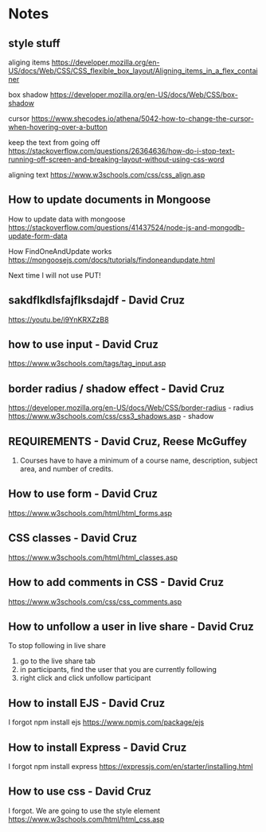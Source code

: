 # Notes

## style stuff

aliging items
<https://developer.mozilla.org/en-US/docs/Web/CSS/CSS_flexible_box_layout/Aligning_items_in_a_flex_container>

box shadow
<https://developer.mozilla.org/en-US/docs/Web/CSS/box-shadow>

cursor
<https://www.shecodes.io/athena/5042-how-to-change-the-cursor-when-hovering-over-a-button>

keep the text from going off
<https://stackoverflow.com/questions/26364636/how-do-i-stop-text-running-off-screen-and-breaking-layout-without-using-css-word>

aligning text
<https://www.w3schools.com/css/css_align.asp>

## How to update documents in Mongoose

How to update data with mongoose
<https://stackoverflow.com/questions/41437524/node-js-and-mongodb-update-form-data>

How FindOneAndUpdate works
<https://mongoosejs.com/docs/tutorials/findoneandupdate.html>

Next time I will not use PUT!

## sakdflkdlsfajflksdajdf - David Cruz

<https://youtu.be/i9YnKRXZzB8>

## how to use input - David Cruz

<https://www.w3schools.com/tags/tag_input.asp>

## border radius / shadow effect - David Cruz

<https://developer.mozilla.org/en-US/docs/Web/CSS/border-radius> - radius
<https://www.w3schools.com/css/css3_shadows.asp> - shadow

## REQUIREMENTS - David Cruz, Reese McGuffey

1. Courses have to have a minimum of a course name, description, subject area, and number of credits.  

## How to use form - David Cruz

<https://www.w3schools.com/html/html_forms.asp>

## CSS classes - David Cruz

<https://www.w3schools.com/html/html_classes.asp>

## How to add comments in CSS - David Cruz

<https://www.w3schools.com/css/css_comments.asp>

## How to unfollow a user in live share - David Cruz

To stop following in live share

1. go to the live share tab
2. in participants, find the user that you are currently following
3. right click and click unfollow participant

## How to install EJS - David Cruz

I forgot
npm install ejs
<https://www.npmjs.com/package/ejs>

## How to install Express - David Cruz

I forgot
npm install express
<https://expressjs.com/en/starter/installing.html>

## How to use css - David Cruz

I forgot.
We are going to use the style element
<https://www.w3schools.com/html/html_css.asp>

